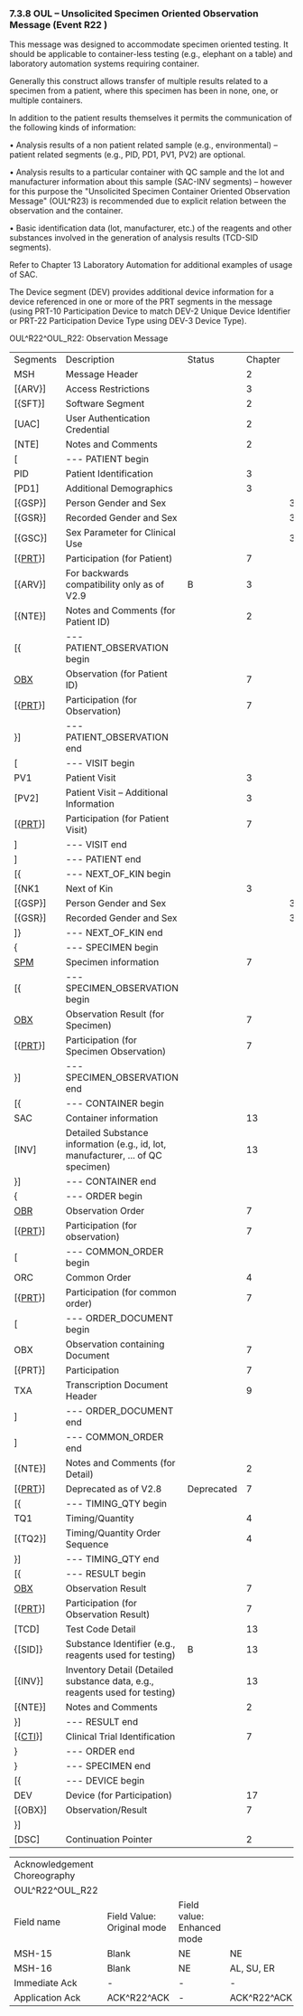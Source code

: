 ### 7.3.8 OUL – Unsolicited Specimen Oriented Observation Message (Event R22 )

This message was designed to accommodate specimen oriented testing. It should be applicable to container-less testing (e.g., elephant on a table) and laboratory automation systems requiring container.

Generally this construct allows transfer of multiple results related to a specimen from a patient, where this specimen has been in none, one, or multiple containers.

In addition to the patient results themselves it permits the communication of the following kinds of information:

• Analysis results of a non patient related sample (e.g., environmental) – patient related segments (e.g., PID, PD1, PV1, PV2) are optional.

• Analysis results to a particular container with QC sample and the lot and manufacturer information about this sample (SAC-INV segments) – however for this purpose the "Unsolicited Specimen Container Oriented Observation Message" (OUL^R23) is recommended due to explicit relation between the observation and the container.

• Basic identification data (lot, manufacturer, etc.) of the reagents and other substances involved in the generation of analysis results (TCD-SID segments).

Refer to Chapter 13 Laboratory Automation for additional examples of usage of SAC.

The Device segment (DEV) provides additional device information for a device referenced in one or more of the PRT segments in the message (using PRT-10 Participation Device to match DEV-2 Unique Device Identifier or PRT-22 Participation Device Type using DEV-3 Device Type).

OUL^R22^OUL_R22: Observation Message

|     |     |     |     |     |     |
| --- | --- | --- | --- | --- | --- |
| Segments | Description | Status | Chapter |  |  |
| MSH | Message Header |  | 2 |  |  |
| [\{ARV}] | Access Restrictions |  | 3 |  |  |
| [\{SFT}] | Software Segment |  | 2 |  |  |
| [UAC] | User Authentication Credential |  | 2 |  |  |
| [NTE] | Notes and Comments |  | 2 |  |  |
| [ | --- PATIENT begin |  |  |  |  |
| PID | Patient Identification |  | 3 |  |  |
| [PD1] | Additional Demographics |  | 3 |  |  |
| [\{GSP}] | Person Gender and Sex |  |  | 3 |  |
| [\{GSR}] | Recorded Gender and Sex |  |  | 3 |  |
| [\{GSC}] | Sex Parameter for Clinical Use |  |  | 3 |  |
| [\{[PRT](#obx-31-action-code-id-00816)}] | Participation (for Patient) |  | 7 |  |  |
| [\{ARV}] | For backwards compatibility only as of V2.9 | B | 3 |  |  |
| [\{NTE}] | Notes and Comments (for Patient ID) |  | 2 |  |  |
| [\{ | --- PATIENT_OBSERVATION begin |  |  |  |  |
| [OBX](#obx-observationresult-segment) | Observation (for Patient ID) |  | 7 |  |  |
| [\{[PRT](#obx-31-action-code-id-00816)}] | Participation (for Observation) |  | 7 |  |  |
| }] | --- PATIENT_OBSERVATION end |  |  |  |  |
| [ | --- VISIT begin |  |  |  |  |
| PV1 | Patient Visit |  | 3 |  |  |
| [PV2] | Patient Visit – Additional Information |  | 3 |  |  |
| [\{[PRT](#obx-31-action-code-id-00816)}] | Participation (for Patient Visit) |  | 7 |  |  |
| ] | --- VISIT end |  |  |  |  |
| ] | --- PATIENT end |  |  |  |  |
| [\{ | --- NEXT_OF_KIN begin |  |  |  |  |
| [\{NK1 | Next of Kin |  | 3 |  |  |
| [\{GSP}] | Person Gender and Sex |  |  | 3 |  |
| [\{GSR}] | Recorded Gender and Sex |  |  | 3 |  |
| ]} | --- NEXT_OF_KIN end |  |  |  |  |
| \{ | --- SPECIMEN begin |  |  |  |  |
| [SPM](#SPM) | Specimen information |  | 7 |  |  |
| [\{ | --- SPECIMEN_OBSERVATION begin |  |  |  |  |
| [OBX](#OBX) | Observation Result (for Specimen) |  | 7 |  |  |
| [\{[PRT](#obx-31-action-code-id-00816)}] | Participation (for Specimen Observation) |  | 7 |  |  |
| }] | --- SPECIMEN_OBSERVATION end |  |  |  |  |
| [\{ | --- CONTAINER begin |  |  |  |  |
| SAC | Container information |  | 13 |  |  |
| [INV] | Detailed Substance information (e.g., id, lot, manufacturer, ... of QC specimen) |  | 13 |  |  |
| }] | --- CONTAINER end |  |  |  |  |
| \{ | --- ORDER begin |  |  |  |  |
| [OBR](#OBR) | Observation Order |  | 7 |  |  |
| [\{[PRT](#obx-31-action-code-id-00816)}] | Participation (for observation) |  | 7 |  |  |
| [ | --- COMMON_ORDER begin |  |  |  |  |
| ORC | Common Order |  | 4 |  |  |
| [\{[PRT](#obx-31-action-code-id-00816)}] | Participation (for common order) |  | 7 |  |  |
| [ | --- ORDER_DOCUMENT begin |  |  |  |  |
| OBX | Observation containing Document |  | 7 |  |  |
| [\{PRT}] | Participation |  | 7 |  |  |
| TXA | Transcription Document Header |  | 9 |  |  |
| ] | --- ORDER_DOCUMENT end |  |  |  |  |
| ] | --- COMMON_ORDER end |  |  |  |  |
| [\{NTE}] | Notes and Comments (for Detail) |  | 2 |  |  |
| [\{[PRT](#obx-31-action-code-id-00816)}] | Deprecated as of V2.8 | Deprecated | 7 |  |  |
| [\{ | --- TIMING_QTY begin |  |  |  |  |
| TQ1 | Timing/Quantity |  | 4 |  |  |
| [\{TQ2}] | Timing/Quantity Order Sequence |  | 4 |  |  |
| }] | --- TIMING_QTY end |  |  |  |  |
| [\{ | --- RESULT begin |  |  |  |  |
| [OBX](#OBX) | Observation Result |  | 7 |  |  |
| [\{[PRT](#obx-31-action-code-id-00816)}] | Participation (for Observation Result) |  | 7 |  |  |
| [TCD] | Test Code Detail |  | 13 |  |  |
| \{[SID]} | Substance Identifier (e.g., reagents used for testing) | B | 13 |  |  |
| [\{INV}] | Inventory Detail (Detailed substance data, e.g., reagents used for testing) |  | 13 |  |  |
| [\{NTE}] | Notes and Comments |  | 2 |  |  |
| }] | --- RESULT end |  |  |  |  |
| [\{[CTI](#CTI)}] | Clinical Trial Identification |  | 7 |  |  |
| } | --- ORDER end |  |  |  |  |
| } | --- SPECIMEN end |  |  |  |  |
| [\{ | --- DEVICE begin |  |  |  |  |
| DEV | Device (for Participation) |  | 17 |  |  |
| [\{OBX}] | Observation/Result |  | 7 |  |  |
| }] |  |  |  |  |  |
| [DSC] | Continuation Pointer |  | 2 |  |  |

|     |     |     |     |     |
| --- | --- | --- | --- | --- |
| Acknowledgement Choreography |  |  |  |  |
| OUL^R22^OUL_R22 |  |  |  |  |
| Field name | Field Value: Original mode | Field value: Enhanced mode |  |  |
| MSH-15 | Blank | NE | NE | AL, SU, ER |
| MSH-16 | Blank | NE | AL, SU, ER | AL, SU, ER |
| Immediate Ack | - | - | - | ACK^R22^ACK |
| Application Ack | ACK^R22^ACK | - | ACK^R22^ACK | ACK^R22^ACK |
